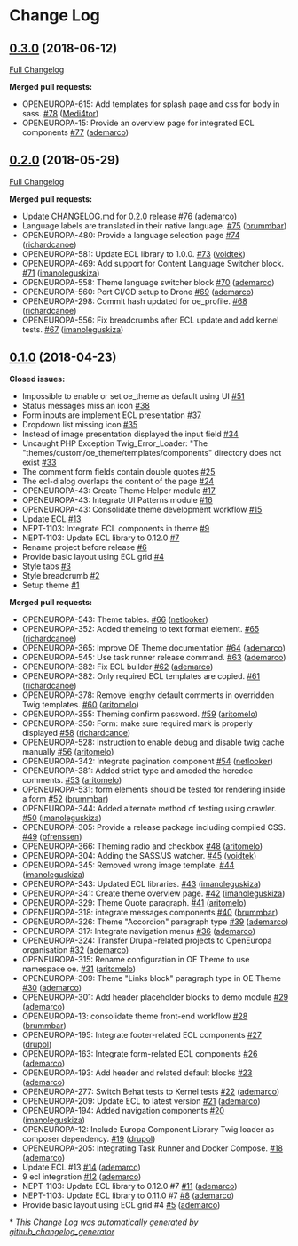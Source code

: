 # Change Log

## [0.3.0](https://github.com/openeuropa/oe_theme/tree/0.3.0) (2018-06-12)
[Full Changelog](https://github.com/openeuropa/oe_theme/compare/0.2.0...0.3.0)

**Merged pull requests:**

- OPENEUROPA-615: Add templates for splash page and css for body in sass. [\#78](https://github.com/openeuropa/oe_theme/pull/78) ([Medi4tor](https://github.com/Medi4tor))
- OPENEUROPA-15: Provide an overview page for integrated ECL components [\#77](https://github.com/openeuropa/oe_theme/pull/77) ([ademarco](https://github.com/ademarco))

## [0.2.0](https://github.com/openeuropa/oe_theme/tree/0.2.0) (2018-05-29)
[Full Changelog](https://github.com/openeuropa/oe_theme/compare/0.1.0...0.2.0)

**Merged pull requests:**

- Update CHANGELOG.md for 0.2.0 release [\#76](https://github.com/openeuropa/oe_theme/pull/76) ([ademarco](https://github.com/ademarco))
- Language labels are translated in their native language. [\#75](https://github.com/openeuropa/oe_theme/pull/75) ([brummbar](https://github.com/brummbar))
- OPENEUROPA-480: Provide a language selection page [\#74](https://github.com/openeuropa/oe_theme/pull/74) ([richardcanoe](https://github.com/richardcanoe))
- OPENEUROPA-581: Update ECL library to 1.0.0. [\#73](https://github.com/openeuropa/oe_theme/pull/73) ([voidtek](https://github.com/voidtek))
- OPENEUROPA-469: Add support for Content Language Switcher block. [\#71](https://github.com/openeuropa/oe_theme/pull/71) ([imanoleguskiza](https://github.com/imanoleguskiza))
- OPENEUROPA-558: Theme language switcher block [\#70](https://github.com/openeuropa/oe_theme/pull/70) ([ademarco](https://github.com/ademarco))
- OPENEUROPA-560: Port CI/CD setup to Drone [\#69](https://github.com/openeuropa/oe_theme/pull/69) ([ademarco](https://github.com/ademarco))
- OPENEUROPA-298: Commit hash updated for oe\_profile. [\#68](https://github.com/openeuropa/oe_theme/pull/68) ([richardcanoe](https://github.com/richardcanoe))
- OPENEUROPA-556: Fix breadcrumbs after ECL update and add kernel tests. [\#67](https://github.com/openeuropa/oe_theme/pull/67) ([imanoleguskiza](https://github.com/imanoleguskiza))

## [0.1.0](https://github.com/openeuropa/oe_theme/tree/0.1.0) (2018-04-23)
**Closed issues:**

- Impossible to enable or set oe\_theme as default using UI [\#51](https://github.com/openeuropa/oe_theme/issues/51)
- Status messages miss an icon [\#38](https://github.com/openeuropa/oe_theme/issues/38)
- Form inputs are implement ECL presentation [\#37](https://github.com/openeuropa/oe_theme/issues/37)
- Dropdown list missing icon [\#35](https://github.com/openeuropa/oe_theme/issues/35)
- Instead of image presentation displayed the input field [\#34](https://github.com/openeuropa/oe_theme/issues/34)
- Uncaught PHP Exception Twig\_Error\_Loader: "The "themes/custom/oe\_theme/templates/components" directory does not exist [\#33](https://github.com/openeuropa/oe_theme/issues/33)
- The comment form fields contain double quotes [\#25](https://github.com/openeuropa/oe_theme/issues/25)
- The ecl-dialog overlaps the content of the page [\#24](https://github.com/openeuropa/oe_theme/issues/24)
- OPENEUROPA-43: Create Theme Helper module [\#17](https://github.com/openeuropa/oe_theme/issues/17)
- OPENEUROPA-43: Integrate UI Patterns module [\#16](https://github.com/openeuropa/oe_theme/issues/16)
- OPENEUROPA-43: Consolidate theme development workflow [\#15](https://github.com/openeuropa/oe_theme/issues/15)
- Update ECL [\#13](https://github.com/openeuropa/oe_theme/issues/13)
- NEPT-1103: Integrate ECL components in theme [\#9](https://github.com/openeuropa/oe_theme/issues/9)
- NEPT-1103: Update ECL library to 0.12.0 [\#7](https://github.com/openeuropa/oe_theme/issues/7)
- Rename project before release [\#6](https://github.com/openeuropa/oe_theme/issues/6)
- Provide basic layout using ECL grid [\#4](https://github.com/openeuropa/oe_theme/issues/4)
- Style tabs [\#3](https://github.com/openeuropa/oe_theme/issues/3)
- Style breadcrumb [\#2](https://github.com/openeuropa/oe_theme/issues/2)
- Setup theme [\#1](https://github.com/openeuropa/oe_theme/issues/1)

**Merged pull requests:**

- OPENEUROPA-543: Theme tables. [\#66](https://github.com/openeuropa/oe_theme/pull/66) ([netlooker](https://github.com/netlooker))
- OPENEUROPA-352: Added themeing to text format element. [\#65](https://github.com/openeuropa/oe_theme/pull/65) ([richardcanoe](https://github.com/richardcanoe))
- OPENEUROPA-365: Improve OE Theme documentation [\#64](https://github.com/openeuropa/oe_theme/pull/64) ([ademarco](https://github.com/ademarco))
- OPENEUROPA-545: Use task runner release command. [\#63](https://github.com/openeuropa/oe_theme/pull/63) ([ademarco](https://github.com/ademarco))
- OPENEUROPA-382: Fix ECL builder [\#62](https://github.com/openeuropa/oe_theme/pull/62) ([ademarco](https://github.com/ademarco))
- OPENEUROPA-382: Only required ECL templates are copied. [\#61](https://github.com/openeuropa/oe_theme/pull/61) ([richardcanoe](https://github.com/richardcanoe))
- OPENEUROPA-378: Remove lengthy default comments in overridden Twig templates. [\#60](https://github.com/openeuropa/oe_theme/pull/60) ([aritomelo](https://github.com/aritomelo))
- OPENEUROPA-355: Theming confirm password. [\#59](https://github.com/openeuropa/oe_theme/pull/59) ([aritomelo](https://github.com/aritomelo))
- OPENEUROPA-350: Form: make sure required mark is properly displayed [\#58](https://github.com/openeuropa/oe_theme/pull/58) ([richardcanoe](https://github.com/richardcanoe))
- OPENEUROPA-528: Instruction to enable debug and disable twig cache manually [\#56](https://github.com/openeuropa/oe_theme/pull/56) ([aritomelo](https://github.com/aritomelo))
- OPENEUROPA-342: Integrate pagination component [\#54](https://github.com/openeuropa/oe_theme/pull/54) ([netlooker](https://github.com/netlooker))
- OPENEUROPA-381: Added strict type and ameded the heredoc comments. [\#53](https://github.com/openeuropa/oe_theme/pull/53) ([aritomelo](https://github.com/aritomelo))
- OPENEUROPA-531: form elements should be tested for rendering inside a form [\#52](https://github.com/openeuropa/oe_theme/pull/52) ([brummbar](https://github.com/brummbar))
- OPENEUROPA-344: Added alternate method of testing using crawler. [\#50](https://github.com/openeuropa/oe_theme/pull/50) ([imanoleguskiza](https://github.com/imanoleguskiza))
- OPENEUROPA-305: Provide a release package including compiled CSS. [\#49](https://github.com/openeuropa/oe_theme/pull/49) ([pfrenssen](https://github.com/pfrenssen))
- OPENEUROPA-366: Theming radio and checkbox [\#48](https://github.com/openeuropa/oe_theme/pull/48) ([aritomelo](https://github.com/aritomelo))
- OPENEUROPA-304: Adding the SASS/JS watcher. [\#45](https://github.com/openeuropa/oe_theme/pull/45) ([voidtek](https://github.com/voidtek))
- OPENEUROPA-345: Removed wrong image template. [\#44](https://github.com/openeuropa/oe_theme/pull/44) ([imanoleguskiza](https://github.com/imanoleguskiza))
- OPENEUROPA-343: Updated ECL libraries. [\#43](https://github.com/openeuropa/oe_theme/pull/43) ([imanoleguskiza](https://github.com/imanoleguskiza))
- OPENEUROPA-341: Create theme overview page. [\#42](https://github.com/openeuropa/oe_theme/pull/42) ([imanoleguskiza](https://github.com/imanoleguskiza))
- OPENEUROPA-329: Theme Quote paragraph. [\#41](https://github.com/openeuropa/oe_theme/pull/41) ([aritomelo](https://github.com/aritomelo))
- OPENEUROPA-318: integrate messages components [\#40](https://github.com/openeuropa/oe_theme/pull/40) ([brummbar](https://github.com/brummbar))
- OPENEUROPA-326: Theme "Accordion" paragraph type [\#39](https://github.com/openeuropa/oe_theme/pull/39) ([ademarco](https://github.com/ademarco))
- OPENEUROPA-317: Integrate navigation menus [\#36](https://github.com/openeuropa/oe_theme/pull/36) ([ademarco](https://github.com/ademarco))
- OPENEUROPA-324: Transfer Drupal-related projects to OpenEuropa organisation [\#32](https://github.com/openeuropa/oe_theme/pull/32) ([ademarco](https://github.com/ademarco))
- OPENEUROPA-315: Rename configuration in OE Theme to use namespace oe. [\#31](https://github.com/openeuropa/oe_theme/pull/31) ([aritomelo](https://github.com/aritomelo))
- OPENEUROPA-309: Theme "Links block" paragraph type in OE Theme [\#30](https://github.com/openeuropa/oe_theme/pull/30) ([ademarco](https://github.com/ademarco))
- OPENEUROPA-301: Add header placeholder blocks to demo module [\#29](https://github.com/openeuropa/oe_theme/pull/29) ([ademarco](https://github.com/ademarco))
- OPENEUROPA-13: consolidate theme front-end workflow [\#28](https://github.com/openeuropa/oe_theme/pull/28) ([brummbar](https://github.com/brummbar))
- OPENEUROPA-195: Integrate footer-related ECL components [\#27](https://github.com/openeuropa/oe_theme/pull/27) ([drupol](https://github.com/drupol))
- OPENEUROPA-163: Integrate form-related ECL components [\#26](https://github.com/openeuropa/oe_theme/pull/26) ([ademarco](https://github.com/ademarco))
- OPENEUROPA-193: Add header and related default blocks [\#23](https://github.com/openeuropa/oe_theme/pull/23) ([ademarco](https://github.com/ademarco))
- OPENEUROPA-277: Switch Behat tests to Kernel tests [\#22](https://github.com/openeuropa/oe_theme/pull/22) ([ademarco](https://github.com/ademarco))
- OPENEUROPA-209: Update ECL to latest version [\#21](https://github.com/openeuropa/oe_theme/pull/21) ([ademarco](https://github.com/ademarco))
- OPENEUROPA-194: Added navigation components [\#20](https://github.com/openeuropa/oe_theme/pull/20) ([imanoleguskiza](https://github.com/imanoleguskiza))
- OPENEUROPA-12: Include Europa Component Library Twig loader as composer dependency. [\#19](https://github.com/openeuropa/oe_theme/pull/19) ([drupol](https://github.com/drupol))
- OPENEUROPA-205: Integrating Task Runner and Docker Compose. [\#18](https://github.com/openeuropa/oe_theme/pull/18) ([ademarco](https://github.com/ademarco))
- Update ECL \#13 [\#14](https://github.com/openeuropa/oe_theme/pull/14) ([ademarco](https://github.com/ademarco))
- 9 ecl integration [\#12](https://github.com/openeuropa/oe_theme/pull/12) ([ademarco](https://github.com/ademarco))
- NEPT-1103: Update ECL library to 0.12.0 \#7 [\#11](https://github.com/openeuropa/oe_theme/pull/11) ([ademarco](https://github.com/ademarco))
- NEPT-1103: Update ECL library to 0.11.0 \#7 [\#8](https://github.com/openeuropa/oe_theme/pull/8) ([ademarco](https://github.com/ademarco))
- Provide basic layout using ECL grid \#4 [\#5](https://github.com/openeuropa/oe_theme/pull/5) ([ademarco](https://github.com/ademarco))



\* *This Change Log was automatically generated by [github_changelog_generator](https://github.com/skywinder/Github-Changelog-Generator)*